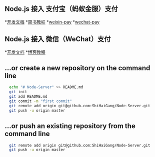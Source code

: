 ## Node.js 接入 支付宝（蚂蚁金服）支付
  *[开发文档](https://docs.open.alipay.com/54/103419)
  *[简书教程](https://www.jianshu.com/p/edabc11a2276)
  *[weixin-pay](https://github.com/tvrcgo/weixin-pay)
  *[wechat-pay](hhttps://github.com/supersheep/wechat-pay)

## Node.js 接入 微信（WeChat）支付
  *[开发文档](https://pay.weixin.qq.com/wiki/doc/api/index.html)
  *[博客教程](https://blog.csdn.net/njweiyukun/article/details/79478455)

## …or create a new repository on the command line
```sh
  echo "# Node-Server" >> README.md
  git init
  git add README.md
  git commit -m "first commit"
  git remote add origin git@github.com:ShiHaiGang/Node-Server.git
  git push -u origin master
```

## …or push an existing repository from the command line
```sh
  git remote add origin git@github.com:ShiHaiGang/Node-Server.git
  git push -u origin master
```